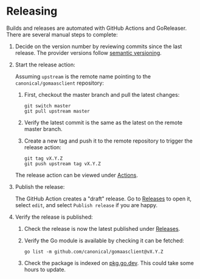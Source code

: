 # Releasing

Builds and releases are automated with GitHub Actions and GoReleaser. There are several manual steps to complete:

1. Decide on the version number by reviewing commits since the last release. The provider versions follow [semantic versioning](https://semver.org/).

1. Start the release action:

   Assuming `upstream` is the remote name pointing to the `canonical/gomaasclient` repository:
   1. First, checkout the master branch and pull the latest changes:

      ```shell
      git switch master
      git pull upstream master
      ```
   1. Verify the latest commit is the same as the latest on the remote master branch.

   1. Create a new tag and push it to the remote repository to trigger the release action:

      ```shell
      git tag vX.Y.Z
      git push upstream tag vX.Y.Z
      ```
   The release action can be viewed under [Actions](https://github.com/canonical/gomaasclient/actions/workflows/release.yml).

1. Publish the release:

   The GitHub Action creates a "draft" release. Go to [Releases](https://github.com/canonical/gomaasclient/releases) to open it, select `edit`, and select `Publish release` if you are happy.

1. Verify the release is published:
   1. Check the release is now the latest published under [Releases](https://github.com/canonical/gomaasclient/releases).
   1. Verify the Go module is available by checking it can be fetched:

      ```shell
      go list -m github.com/canonical/gomaasclient@vX.Y.Z
      ```
   1. Check the package is indexed on [pkg.go.dev](https://pkg.go.dev/github.com/canonical/gomaasclient). This could take some hours to update.
